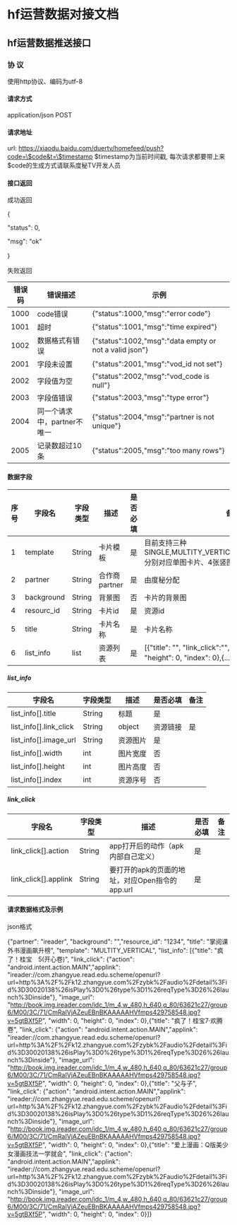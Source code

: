 # hf运营数据对接文档

## hf运营数据推送接口

### 协 议

使用http协议、编码为utf-8

#### 请求方式

application/json POST

#### 请求地址

url: https://xiaodu.baidu.com/duertv/homefeed/push?code=\$code&t=\$timestamp $timestamp为当前时间戳, 每次请求都要带上来 $code的生成方式请联系度秘TV开发人员
#### 接口返回

成功返回

{

"status": 0,

"msg": "ok"

｝

失败返回

| 错误码 | 错误描述 | 示例 |
|---|---|---|
|1000 | code错误 | {"status":1000,"msg":"error code"} |
|1001 | 超时 | {"status":1001,"msg":"time expired"} |
|1002 | 数据格式有错误 | {"status":1002,"msg":"data empty or not a valid json"} |
|2001 | 字段未设置 | {"status":2001,"msg":"vod_id not set"} |
|2002 | 字段值为空 | {"status":2002,"msg":"vod_code is null"} |
|2003 | 字段值错误 | {"status":2003,"msg":"type error"} |
|2004 | 同一个请求中，partner不唯一 | {"status":2004,"msg":"partner is not unique"} |
|2005 | 记录数超过10条 | {"status":2005,"msg":"too many rows"} |

#### 数据字段

|序号 | 字段名 | 字段类型 | 描述 |是否必填 | 备注 |
|---|---|---|---|---|---|
| 1| template | String | 卡片模板 | 是 | 目前支持三种SINGLE,MULTITY_VERTICAL,MULTITY_HORIZONTAL,分别对应单图卡片、4张竖图卡片、3张横图卡片 |
| 2| partner | String | 合作商partner | 是 | 由度秘分配 |
| 3| background| String | 背景图 | 否 | 卡片的背景图 |
| 4| resourc_id| String | 卡片id | 是 |资源id |
| 5| title| String | 卡片名称| 是 | 卡片名称 |
| 6| list_info| list| 资源列表 | 是 |[{"title": "", "link_click":"", "image_url": "", "width": 0, "height": 0, "index": 0},{...}], 具体见list_info说明 |

##### list_info
 
| 字段名 | 字段类型 | 描述 |是否必填 | 备注 |
|---|---|---|---|---|
| list_info[].title| String| 标题 | 是 | |
| list_info[].link_click| String| object| 资源链接 | 是 |{"action": "", "applink": ""} 详见link_click说明|
| list_info[].image_url| String| 资源图片 | 是 | |
| list_info[].width| int| 图片宽度 | 否 | |
| list_info[].height| int| 图片高度 | 否 | |
| list_info[].index| int| 资源序号 | 否 | |

##### link_click

| 字段名 | 字段类型 | 描述 |是否必填 | 备注 |
|---|---|---|---|---|
| link_click[].action| String| app打开后的动作（apk内部自己定义） | 是 | |
| link_click[].applink| String| 要打开的apk的页面的地址，对应Open指令的app.url | 是 | |




#### 请求数据格式及示例

json格式

{"partner": "ireader", "background": "","resource_id": "1234", "title": "掌阅课外书漫画飙升榜", "template": "MULTITY_VERTICAL", "list_info": [{"title": "疯了！桂宝　5(开心卷)", "link_click": {"action": "android.intent.action.MAIN","applink": "ireader://com.zhangyue.read.edu.scheme/openurl?url=http%3A%2F%2Fk12.zhangyue.com%2Fzybk%2Faudio%2Fdetail%3Fid%3D30020138%26isPlay%3D0%26type%3D1%26reqType%3D26%26launch%3Dinside"}, "image_url": "http://book.img.ireader.com/idc_1/m_4,w_480,h_640,q_80/63621c27/group6/M00/3C/71/CmRaIVjAZeuEBnBKAAAAAHVfmps429758548.jpg?v=5gtBXf5P", "width": 0, "height": 0, "index": 0},{"title": "疯了！桂宝7·欢腾卷", "link_click": {"action": "android.intent.action.MAIN","applink": "ireader://com.zhangyue.read.edu.scheme/openurl?url=http%3A%2F%2Fk12.zhangyue.com%2Fzybk%2Faudio%2Fdetail%3Fid%3D30020138%26isPlay%3D0%26type%3D1%26reqType%3D26%26launch%3Dinside"}, "image_url": "http://book.img.ireader.com/idc_1/m_4,w_480,h_640,q_80/63621c27/group6/M00/3C/71/CmRaIVjAZeuEBnBKAAAAAHVfmps429758548.jpg?v=5gtBXf5P", "width": 0, "height": 0, "index": 0},{"title": "父与子", "link_click": {"action": "android.intent.action.MAIN","applink": "ireader://com.zhangyue.read.edu.scheme/openurl?url=http%3A%2F%2Fk12.zhangyue.com%2Fzybk%2Faudio%2Fdetail%3Fid%3D30020138%26isPlay%3D0%26type%3D1%26reqType%3D26%26launch%3Dinside"}, "image_url": "http://book.img.ireader.com/idc_1/m_4,w_480,h_640,q_80/63621c27/group6/M00/3C/71/CmRaIVjAZeuEBnBKAAAAAHVfmps429758548.jpg?v=5gtBXf5P", "width": 0, "height": 0, "index": 0},{"title": "爱上漫画：Q版美少女漫画技法一学就会", "link_click": {"action": "android.intent.action.MAIN","applink": "ireader://com.zhangyue.read.edu.scheme/openurl?url=http%3A%2F%2Fk12.zhangyue.com%2Fzybk%2Faudio%2Fdetail%3Fid%3D30020138%26isPlay%3D0%26type%3D1%26reqType%3D26%26launch%3Dinside"}, "image_url": "http://book.img.ireader.com/idc_1/m_4,w_480,h_640,q_80/63621c27/group6/M00/3C/71/CmRaIVjAZeuEBnBKAAAAAHVfmps429758548.jpg?v=5gtBXf5P", "width": 0, "height": 0, "index": 0}]}
